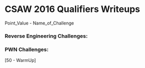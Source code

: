 # CSAW 2016 Qualifiers Writeups

Point_Value - Name_of_Challenge

### Reverse Engineering Challenges:  
  
### PWN Challenges:
[50 - WarmUp]
